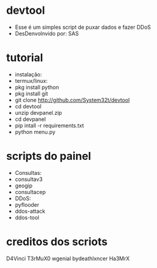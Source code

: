 # devtool

- Esse é um simples script de puxar dados e fazer DDoS
- DesDenvolnvido por: SAS

# tutorial

- instalação:
- termux/linux:
- pkg install python
- pkg install git
- git clone http://github.com/System32t/devtool
- cd devtool
- unzip devpanel.zip
- cd devpanel
- pip intall -r requirements.txt
- python menu.py

# scripts do painel

- Consultas:
- consultav3
- geogip
- consultacep
- DDoS:
- pyflooder
- ddos-attack
- ddos-tool

# creditos dos scriots

D4Vinci
T3rMuX0
wgenial
bydeathlxncer
Ha3MrX
